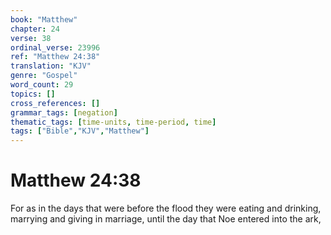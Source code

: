 ```yaml
---
book: "Matthew"
chapter: 24
verse: 38
ordinal_verse: 23996
ref: "Matthew 24:38"
translation: "KJV"
genre: "Gospel"
word_count: 29
topics: []
cross_references: []
grammar_tags: [negation]
thematic_tags: [time-units, time-period, time]
tags: ["Bible","KJV","Matthew"]
---
```


# Matthew 24:38

For as in the days that were before the flood they were eating and drinking, marrying and giving in marriage, until the day that Noe entered into the ark,
